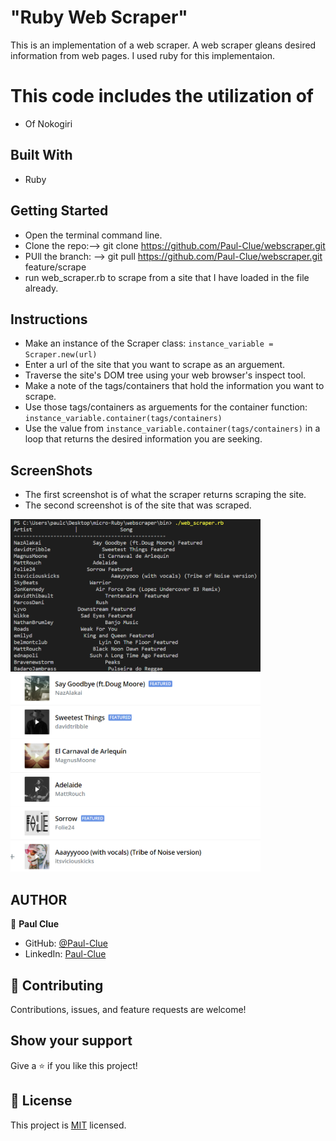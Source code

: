 # "Ruby Web Scraper"
 This is an implementation of a web scraper. A web scraper gleans desired information from web pages. I used ruby for this implementaion. 

# This code includes the utilization of 
- Of Nokogiri

## Built With
- Ruby

## Getting Started

- Open the terminal command line.
- Clone the repo:--> git clone https://github.com/Paul-Clue/webscraper.git
- PUll the branch: --> git pull https://github.com/Paul-Clue/webscraper.git feature/scrape
- run web_scraper.rb to scrape from a site that I have loaded in the file already.

## Instructions
- Make an instance of the Scraper class: `instance_variable = Scraper.new(url)`
- Enter a url of the site that you want to scrape as an arguement.
- Traverse the site's DOM tree using your web browser's inspect tool.
- Make a note of the tags/containers that hold the information you want to scrape.
- Use those tags/containers as arguements for the container function: `instance_variable.container(tags/containers)`
- Use the value from `instance_variable.container(tags/containers)` in a loop that returns the desired information you are seeking.

## ScreenShots
- The first screenshot is of what the scraper returns scraping the site.
- The second screenshot is of the site that was scraped.
<img align="left" alt="Terminal" width="400px" src="./img/Screenshot_one.png" />
<img  alt="Terminal" width="400px" src="./img/Screenshot_two.png" />


## AUTHOR
👤 **Paul Clue**
- GitHub: [@Paul-Clue](https://github.com/Paul-Clue/) 
- LinkedIn: [Paul-Clue](https://www.linkedin.com/in/paul-clue-5136a01b1/)

## 🤝 Contributing

Contributions, issues, and feature requests are welcome!

## Show your support

Give a ⭐️ if you like this project!

## 📝 License

This project is [MIT](https://github.com/Paul-Clue/webscraper/blob/main/LICENSE) licensed.